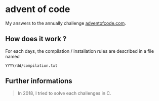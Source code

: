 # advent of code

My answers to the annually challenge [adventofcode.com](https://adventofcode.com/).

## How does it work ?

For each days, the compilation / installation rules are described in a file named

    YYYY/dd/compilation.txt

## Further informations

> In 2018, I tried to solve each challenges in C.
